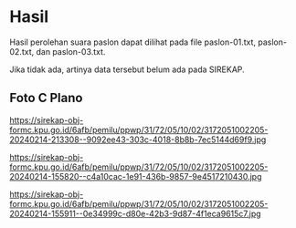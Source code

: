 # Hasil

Hasil perolehan suara paslon dapat dilihat pada file paslon-01.txt, paslon-02.txt, dan paslon-03.txt.

Jika tidak ada, artinya data tersebut belum ada pada SIREKAP.

## Foto C Plano

https://sirekap-obj-formc.kpu.go.id/6afb/pemilu/ppwp/31/72/05/10/02/3172051002205-20240214-213308--9092ee43-303c-4018-8b8b-7ec5144d69f9.jpg

https://sirekap-obj-formc.kpu.go.id/6afb/pemilu/ppwp/31/72/05/10/02/3172051002205-20240214-155820--c4a10cac-1e91-436b-9857-9e4517210430.jpg

https://sirekap-obj-formc.kpu.go.id/6afb/pemilu/ppwp/31/72/05/10/02/3172051002205-20240214-155911--0e34999c-d80e-42b3-9d87-4f1eca9615c7.jpg
